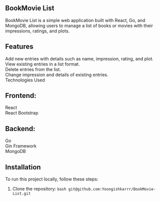 ## BookMovie List
BookMovie List is a simple web application built with React, Go, and MongoDB, allowing users to manage a list of books or movies with their impressions, ratings, and plots.

## Features
Add new entries with details such as name, impression, rating, and plot.  
View existing entries in a list format.  
Delete entries from the list.  
Change impression and details of existing entries.  
Technologies Used  
## Frontend:

React  
React Bootstrap  
## Backend:

Go  
Gin Framework  
MongoDB  

## Installation
To run this project locally, follow these steps:  

1. Clone the repository:
   ```bash git@github.com:Yoongishkarrr/BookMovie-List.git```
